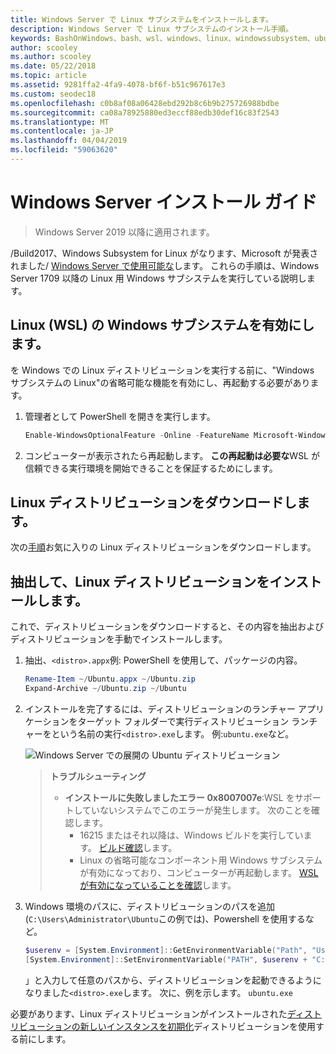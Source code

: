 ```yaml
---
title: Windows Server で Linux サブシステムをインストールします。
description: Windows Server で Linux サブシステムのインストール手順。
keywords: BashOnWindows、bash、wsl、windows、linux、windowssubsystem、ubuntu、windows server 用 windows サブシステム
author: scooley
ms.author: scooley
ms.date: 05/22/2018
ms.topic: article
ms.assetid: 9281ffa2-4fa9-4078-bf6f-b51c967617e3
ms.custom: seodec18
ms.openlocfilehash: c0b8af08a06428ebd292b8c6b9b275726988bdbe
ms.sourcegitcommit: ca08a78925880ed3eccf88edb30def16c83f2543
ms.translationtype: MT
ms.contentlocale: ja-JP
ms.lasthandoff: 04/04/2019
ms.locfileid: "59063620"
---
```

# <a name="windows-server-installation-guide"></a>Windows Server インストール ガイド

> Windows Server 2019 以降に適用されます。

/Build2017、Windows Subsystem for Linux がなります、Microsoft が発表されました/ [Windows Server で使用可能な](https://blogs.technet.microsoft.com/hybridcloud/2017/05/10/windows-server-for-developers-news-from-microsoft-build-2017/)します。  これらの手順は、Windows Server 1709 以降の Linux 用 Windows サブシステムを実行している説明します。

## <a name="enable-the-windows-subsystem-for-linux-wsl"></a>Linux (WSL) の Windows サブシステムを有効にします。

を Windows での Linux ディストリビューションを実行する前に、"Windows サブシステムの Linux"の省略可能な機能を有効にし、再起動する必要があります。

1. 管理者として PowerShell を開きを実行します。
    ```powershell
    Enable-WindowsOptionalFeature -Online -FeatureName Microsoft-Windows-Subsystem-Linux
    ```

2. コンピューターが表示されたら再起動します。 **この再起動は必要な**WSL が信頼できる実行環境を開始できることを保証するためにします。

## <a name="download-a-linux-distro"></a>Linux ディストリビューションをダウンロードします。

次の[手順](install-manual.md)お気に入りの Linux ディストリビューションをダウンロードします。

## <a name="extract-and-install-a-linux-distro"></a>抽出して、Linux ディストリビューションをインストールします。
これで、ディストリビューションをダウンロードすると、その内容を抽出およびディストリビューションを手動でインストールします。

1. 抽出、`<distro>.appx`例: PowerShell を使用して、パッケージの内容。

    ```powershell
    Rename-Item ~/Ubuntu.appx ~/Ubuntu.zip
    Expand-Archive ~/Ubuntu.zip ~/Ubuntu
    ```

2. インストールを完了するには、ディストリビューションのランチャー アプリケーションをターゲット フォルダーで実行ディストリビューション ランチャーをという名前の実行`<distro>.exe`します。 例:`ubuntu.exe`など。

    ![Windows Server での展開の Ubuntu ディストリビューション](media/server-appx-expand.png)

    > **トラブルシューティング**
    > * **インストールに失敗しましたエラー 0x8007007e**:WSL をサポートしていないシステムでこのエラーが発生します。 次のことを確認します。
    >   * 16215 またはそれ以降は、Windows ビルドを実行しています。 [ビルド確認](troubleshooting.md#check-your-build-number)します。
    >   * Linux の省略可能なコンポーネント用 Windows サブシステムが有効になっており、コンピューターが再起動します。  [WSL が有効になっていることを確認](troubleshooting.md#confirm-wsl-is-enabled)します。
    
3. Windows 環境のパスに、ディストリビューションのパスを追加 (`C:\Users\Administrator\Ubuntu`この例では)、Powershell を使用するなど。
        
    ```powershell
    $userenv = [System.Environment]::GetEnvironmentVariable("Path", "User")
    [System.Environment]::SetEnvironmentVariable("PATH", $userenv + "C:\Users\Administrator\Ubuntu", "User")
    ```
    」と入力して任意のパスから、ディストリビューションを起動できるようになりました`<distro>.exe`します。 次に、例を示します。 `ubuntu.exe`

必要があります、Linux ディストリビューションがインストールされた[ディストリビューションの新しいインスタンスを初期化](initialize-distro.md)ディストリビューションを使用する前にします。
